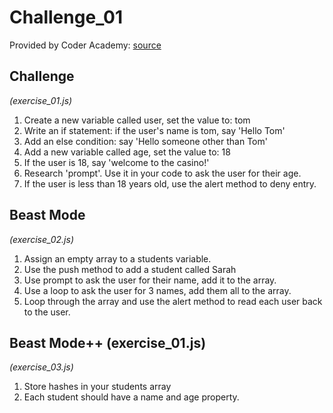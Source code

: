 # Challenge_01

Provided by Coder Academy: [source](https://coderacademyedu.github.io/resources/unit_ruby_vs_js.html)

## Challenge
*(exercise_01.js)*
1. Create a new variable called user, set the value to: tom
2. Write an if statement: if the user's name is tom, say 'Hello Tom'
3. Add an else condition: say 'Hello someone other than Tom'
4. Add a new variable called age, set the value to: 18
5. If the user is 18, say 'welcome to the casino!'
6. Research 'prompt'. Use it in your code to ask the user for their age.
7. If the user is less than 18 years old, use the alert method to deny entry.

## Beast Mode
*(exercise_02.js)*
1. Assign an empty array to a students variable.
2. Use the push method to add a student called Sarah
3. Use prompt to ask the user for their name, add it to the array.
4. Use a loop to ask the user for 3 names, add them all to the array.
5. Loop through the array and use the alert method to read each user back to the user.

## Beast Mode++ (exercise_01.js)
*(exercise_03.js)*
1. Store hashes in your students array
2. Each student should have a name and age property.
